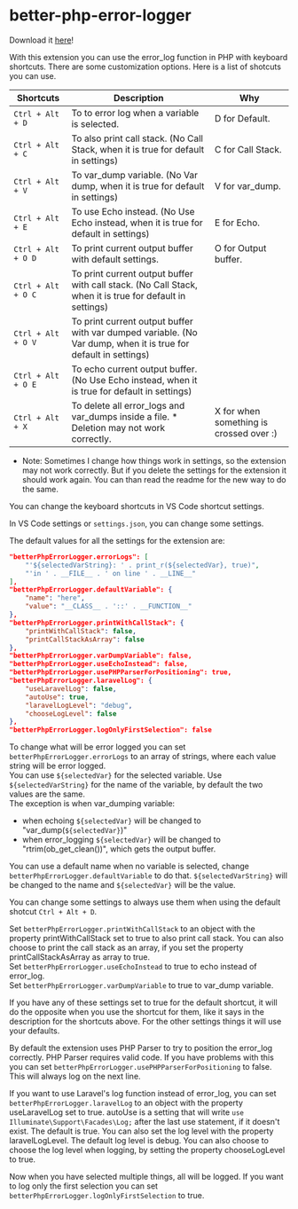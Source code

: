 # better-php-error-logger

Download it [here](https://marketplace.visualstudio.com/items?itemName=martinvz.better-php-error-logger)!

With this extension you can use the error_log function in PHP with keyboard shortcuts. There are some customization options.
Here is a list of shotcuts you can use. 

| Shortcuts 	     | Description                               	                                                               |  Why                                    |
|------------------- |---------------------------------------------------------------------------------------------------------------- |---------------------------------------- |
| `Ctrl + Alt + D`   | To to error log when a variable is selected. 	                                                               | D for Default. 	                 |
| `Ctrl + Alt + C`   | To also print call stack. (No Call Stack, when it is true for default in settings)                              | C for Call Stack.                       | 
| `Ctrl + Alt + V`   | To var_dump variable. (No Var dump, when it is true for default in settings)                                    | V for var_dump.                         |
| `Ctrl + Alt + E`   | To use Echo instead.  (No Use Echo instead, when it is true for default in settings)                            | E for Echo.                             |
| `Ctrl + Alt + O D` | To print current output buffer with default settings.                                                           | O for Output buffer.                    |
| `Ctrl + Alt + O C` | To print current output buffer with call stack. (No Call Stack, when it is true for default in settings)        |                                         | 
| `Ctrl + Alt + O V` | To print current output buffer with var dumped variable. (No Var dump, when it is true for default in settings) |                                         |
| `Ctrl + Alt + O E` | To echo current output buffer. (No Use Echo instead, when it is true for default in settings)                   |                                         |    
| `Ctrl + Alt + X`   | To delete all error_logs and var_dumps inside a file.                   * Deletion may not work correctly.      | X for when something is crossed over :) |


* Note: Sometimes I change how things work in settings, so the extension may not work correctly. But if you delete the settings for the extension it should work again. You can than read the readme for the new way to do the same.

You can change the keyboard shortcuts in VS Code shortcut settings. 

In VS Code settings or `settings.json`, you can change some settings.

The default values for all the settings for the extension are:

```json
"betterPhpErrorLogger.errorLogs": [
    "'${selectedVarString}: ' . print_r(${selectedVar}, true)",
    "'in ' . __FILE__ . ' on line ' . __LINE__"
],
"betterPhpErrorLogger.defaultVariable": {  
    "name": "here",  
    "value": "__CLASS__ . '::' . __FUNCTION__"  
},
"betterPhpErrorLogger.printWithCallStack": {
    "printWithCallStack": false,
    "printCallStackAsArray": false
},
"betterPhpErrorLogger.varDumpVariable": false,
"betterPhpErrorLogger.useEchoInstead": false,
"betterPhpErrorLogger.usePHPParserForPositioning": true,
"betterPhpErrorLogger.laravelLog": {
    "useLaravelLog": false,
    "autoUse": true,
    "laravelLogLevel": "debug",
    "chooseLogLevel": false
},
"betterPhpErrorLogger.logOnlyFirstSelection": false

```

To change what will be error logged you can set `betterPhpErrorLogger.errorLogs` to an array of strings, where each value string will be error logged.  
You can use `${selectedVar}` for the selected variable.  Use `${selectedVarString}` for the name of the variable, by default the two values are the same.  
The exception is when var_dumping variable:  
- when echoing `${selectedVar}` will be changed to "var_dump(`${selectedVar}`)" 
- when error_logging `${selectedVar}` will be changed to "rtrim(ob_get_clean())", which gets the output buffer.

You can use a default name when no variable is selected, change `betterPhpErrorLogger.defaultVariable` to do that. `${selectedVarString}` will be changed to the name and `${selectedVar}` will be the value.

You can change some settings to always use them when using the default shotcut `Ctrl + Alt + D`.

Set `betterPhpErrorLogger.printWithCallStack` to an object with the property printWithCallStack set to true to also print call stack. You can also choose to print the call stack as an array, if you set the property printCallStackAsArray as array to true.  
Set `betterPhpErrorLogger.useEchoInstead` to true to echo instead of error_log.  
Set `betterPhpErrorLogger.varDumpVariable` to true to var_dump variable.

If you have any of these settings set to true for the default shortcut, it will do the opposite when you use the shortcut for them, like it says in the description for the shortcuts above.
For the other settings things it will use your defaults.
  
By default the extension uses PHP Parser to try to position the error_log correctly. PHP Parser requires valid code. If you have problems with this you can set `betterPhpErrorLogger.usePHPParserForPositioning` to false. This will always log on the next line.

If you want to use Laravel's log function instead of error_log, you can set `betterPhpErrorLogger.laravelLog` to an object with the property useLaravelLog set to true. autoUse is a setting that will write `use Illuminate\Support\Facades\Log;` after the last use statement, if it doesn't exist. The default is true. You can also set the log level with the property laravelLogLevel. The default log level is debug. You can also choose to choose the log level when logging, by setting the property chooseLogLevel to true.

Now when you have selected multiple things, all will be logged. If you want to log only the first selection you can set `betterPhpErrorLogger.logOnlyFirstSelection` to true.